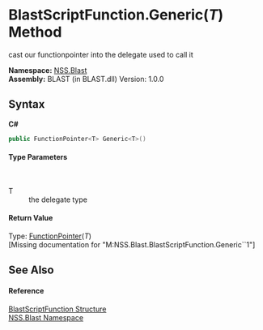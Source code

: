 # BlastScriptFunction.Generic(*T*) Method 
 

cast our functionpointer into the delegate used to call it

**Namespace:**&nbsp;<a href="N_NSS_Blast">NSS.Blast</a><br />**Assembly:**&nbsp;BLAST (in BLAST.dll) Version: 1.0.0

## Syntax

**C#**<br />
``` C#
public FunctionPointer<T> Generic<T>()

```


#### Type Parameters
&nbsp;<dl><dt>T</dt><dd>the delegate type</dd></dl>

#### Return Value
Type: <a href="T_Unity_Burst_FunctionPointer_1">FunctionPointer</a>(*T*)<br />\[Missing <returns> documentation for "M:NSS.Blast.BlastScriptFunction.Generic``1"\]

## See Also


#### Reference
<a href="T_NSS_Blast_BlastScriptFunction">BlastScriptFunction Structure</a><br /><a href="N_NSS_Blast">NSS.Blast Namespace</a><br />